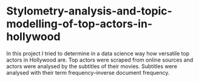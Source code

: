 # Stylometry-analysis-and-topic-modelling-of-top-actors-in-hollywood
In this project I tried to determine in a data science way how versatile top actors in Hollywood are. Top actors were scraped from online sources and actors were analysed by the subtitles of their movies. Subtitles were analysed with their term frequency–inverse document frequency.
